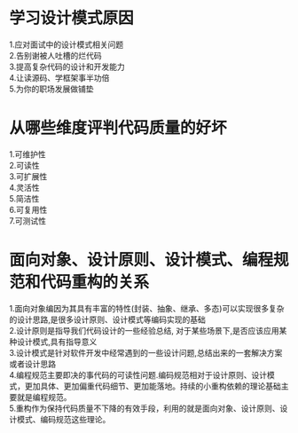 # 学习设计模式原因
1.应对面试中的设计模式相关问题  
2.告别谢被人吐槽的烂代码  
3.提高复杂代码的设计和开发能力  
4.让读源码、学框架事半功倍  
5.为你的职场发展做铺垫  
# 从哪些维度评判代码质量的好坏
1.可维护性  
2.可读性  
3.可扩展性  
4.灵活性  
5.简洁性  
6.可复用性  
7.可测试性  
# 面向对象、设计原则、设计模式、编程规范和代码重构的关系
1.面向对象编因为其具有丰富的特性(封装、抽象、继承、多态)可以实现很多复杂的设计思路,是很多设计原则、设计模式等编码实现的基础  
2.设计原则是指导我们代码设计的一些经验总结, 对于某些场景下,是否应该应用某种设计模式,具有指导意义  
3.设计模式是针对软件开发中经常遇到的一些设计问题,总结出来的一套解决方案或者设计思路  
4.编程规范主要即决的事代码的可读性问题.编码规范相对于设计原则、设计模式，更加具体、更加偏重代码细节、更加能落地。持续的小重构依赖的理论基础主要就是编程规范。  
5.重构作为保持代码质量不下降的有效手段，利用的就是面向对象、设计原则、设计模式、编码规范这些理论。
